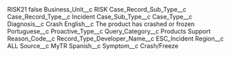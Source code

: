 <?xml version="1.0" encoding="UTF-8"?>
<CustomMetadata xmlns="http://soap.sforce.com/2006/04/metadata" xmlns:xsi="http://www.w3.org/2001/XMLSchema-instance" xmlns:xsd="http://www.w3.org/2001/XMLSchema">
    <label>RISK21</label>
    <protected>false</protected>
    <values>
        <field>Business_Unit__c</field>
        <value xsi:type="xsd:string">RISK</value>
    </values>
    <values>
        <field>Case_Record_Sub_Type__c</field>
        <value xsi:nil="true"/>
    </values>
    <values>
        <field>Case_Record_Type__c</field>
        <value xsi:type="xsd:string">Incident</value>
    </values>
    <values>
        <field>Case_Sub_Type__c</field>
        <value xsi:nil="true"/>
    </values>
    <values>
        <field>Case_Type__c</field>
        <value xsi:nil="true"/>
    </values>
    <values>
        <field>Diagnosis__c</field>
        <value xsi:type="xsd:string">Crash</value>
    </values>
    <values>
        <field>English__c</field>
        <value xsi:type="xsd:string">The product has crashed or frozen</value>
    </values>
    <values>
        <field>Portuguese__c</field>
        <value xsi:nil="true"/>
    </values>
    <values>
        <field>Proactive_Type__c</field>
        <value xsi:nil="true"/>
    </values>
    <values>
        <field>Query_Category__c</field>
        <value xsi:type="xsd:string">Products Support</value>
    </values>
    <values>
        <field>Reason_Code__c</field>
        <value xsi:nil="true"/>
    </values>
    <values>
        <field>Record_Type_Developer_Name__c</field>
        <value xsi:type="xsd:string">ESC_Incident</value>
    </values>
    <values>
        <field>Region__c</field>
        <value xsi:type="xsd:string">ALL</value>
    </values>
    <values>
        <field>Source__c</field>
        <value xsi:type="xsd:string">MyTR</value>
    </values>
    <values>
        <field>Spanish__c</field>
        <value xsi:nil="true"/>
    </values>
    <values>
        <field>Symptom__c</field>
        <value xsi:type="xsd:string">Crash/Freeze</value>
    </values>
</CustomMetadata>
